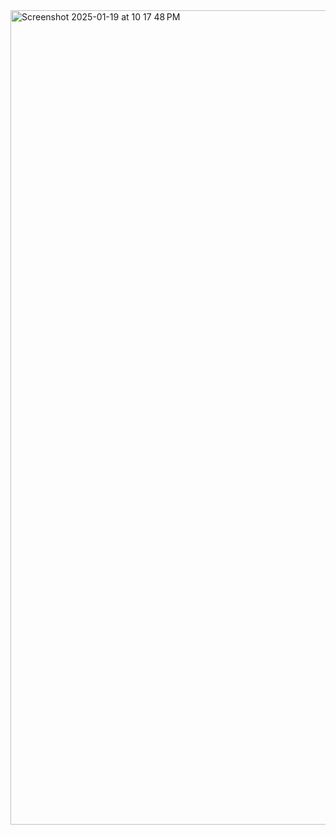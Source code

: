 <img width="1303" alt="Screenshot 2025-01-19 at 10 17 48 PM" src="https://github.com/user-attachments/assets/9e77d9ec-b502-49b0-864c-43e11cb12e4a" />

